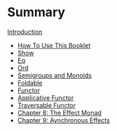 # Summary

[Introduction](../README.md)

- [How To Use This Booklet](./how_to_use_this_booklet.md)
- [Show](./Show.md)
- [Eq](./Eq.md)
- [Ord](./Eq.md)
- [Semigroups and Monoids](./Semigroups-and-Monoids.md)
- [Foldable](./Foldable.md)
- [Functor](./Functor.md)
- [Applicative Functor](./Applicative.md)
- [Traversable Functor](./Traversable_functor.md)
- [Chapter 8: The Effect Monad]()
- [Chapter 9: Aynchronous Effects]()

